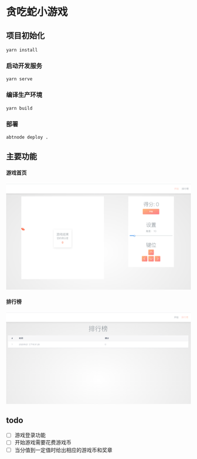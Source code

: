 # 贪吃蛇小游戏

## 项目初始化

```
yarn install
```

### 启动开发服务

```
yarn serve
```

### 编译生产环境

```
yarn build
```

### 部署

```
abtnode deploy .
```

## 主要功能

#### 游戏首页

![游戏首页](./screenshots/game.png)

#### 排行榜

![排行榜](./screenshots/leaderboard.png)

## todo
- [ ] 游戏登录功能
- [ ] 开始游戏需要花费游戏币
- [ ] 当分值到一定值时给出相应的游戏币和奖章
